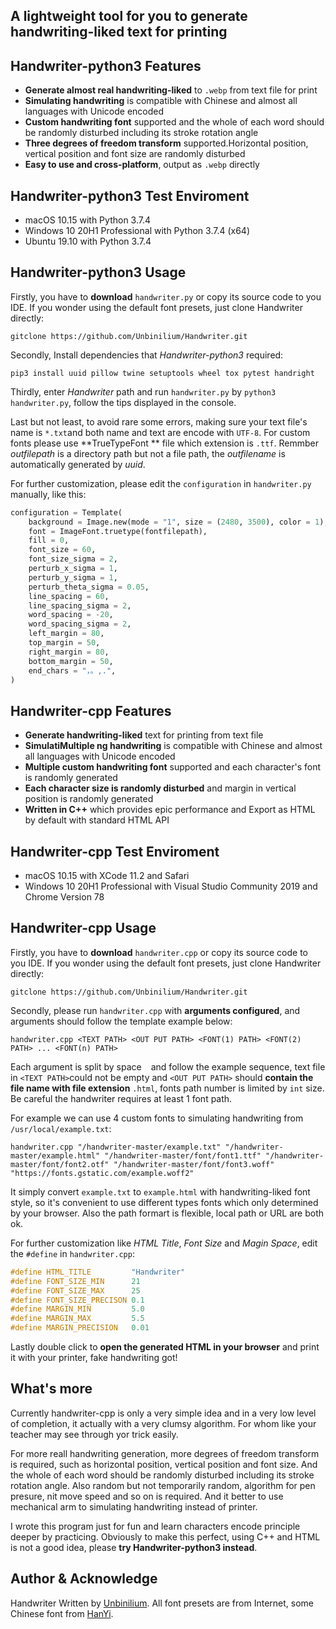 ## A lightweight tool for you to generate handwriting-liked text for printing

## Handwriter-python3 Features
- **Generate almost real handwriting-liked** to `.webp` from text file for print
- **Simulating handwriting** is compatible with Chinese and almost all languages with Unicode encoded
- **Custom handwriting font** supported and the whole of each word should be randomly disturbed including its stroke rotation angle
- **Three degrees of freedom transform** supported.Horizontal position, vertical position and font size are randomly disturbed
- **Easy to use and cross-platform**, output as `.webp` directly

## Handwriter-python3 Test Enviroment
- macOS 10.15 with Python 3.7.4
- Windows 10 20H1 Professional with Python 3.7.4 (x64)
- Ubuntu 19.10 with Python 3.7.4

## Handwriter-python3 Usage
Firstly, you have to **download** `handwriter.py` or copy its source code to you IDE. If you wonder using the default font presets, just clone Handwriter directly:
```
gitclone https://github.com/Unbinilium/Handwriter.git
```
Secondly, Install dependencies that *Handwriter-python3* required:
```
pip3 install uuid pillow twine setuptools wheel tox pytest handright
```
Thirdly, enter *Handwriter* path and run `handwriter.py` by `python3 handwriter.py`, follow the tips displayed in the console.

Last but not least, to avoid rare  some errors, making sure your text file's name is `*.txt`and both name and text are encode with `UTF-8`. For custom fonts please use **TrueTypeFont ** file which extension is `.ttf`. Remmber *outfilepath* is a directory path but not a file path, the *outfilename* is automatically generated by *uuid*.

For further customization, please edit the `configuration` in `handwriter.py` manually, like this:
```py
configuration = Template(
    background = Image.new(mode = "1", size = (2480, 3500), color = 1),
    font = ImageFont.truetype(fontfilepath),
    fill = 0,
    font_size = 60,
    font_size_sigma = 2,
    perturb_x_sigma = 1,
    perturb_y_sigma = 1,
    perturb_theta_sigma = 0.05,
    line_spacing = 60,
    line_spacing_sigma = 2,
    word_spacing = -20,
    word_spacing_sigma = 2,
    left_margin = 80,
    top_margin = 50,
    right_margin = 80,
    bottom_margin = 50,
    end_chars = "，。,.",
)
```

## Handwriter-cpp Features
- **Generate handwriting-liked** text for printing from text file
- **SimulatiMultiple ng handwriting** is compatible with Chinese and almost all languages with Unicode encoded
- **Multiple custom handwriting font** supported and each character's font is randomly generated 
- **Each character size is randomly disturbed** and margin in vertical position is randomly generated 
- **Written in C++** which provides epic performance and Export as HTML by default with standard HTML API

## Handwriter-cpp Test Enviroment
- macOS 10.15 with XCode 11.2 and Safari
- Windows 10 20H1 Professional with Visual Studio Community 2019 and Chrome Version 78

## Handwriter-cpp Usage
Firstly, you have to **download** `handwriter.cpp` or copy its source code to you IDE. If you wonder using the default font presets, just clone Handwriter directly:
```
gitclone https://github.com/Unbinilium/Handwriter.git
```
Secondly, please run `handwriter.cpp` with **arguments configured**, and arguments should follow the template example below:
```
handwriter.cpp <TEXT PATH> <OUT PUT PATH> <FONT(1) PATH> <FONT(2) PATH> ... <FONT(n) PATH>
```
Each argument is split by space ` ` and follow the example sequence, text file in `<TEXT PATH>`could not be empty and `<OUT PUT PATH>` should **contain the file name with file extension** `.html`, fonts path number is limited by `int` size. Be careful the handwriter requires at least 1 font path.

For example we can use 4 custom fonts to simulating handwriting from `/usr/local/example.txt`:
```
handwriter.cpp "/handwriter-master/example.txt" "/handwriter-master/example.html" "/handwriter-master/font/font1.ttf" "/handwriter-master/font/font2.otf" "/handwriter-master/font/font3.woff" "https://fonts.gstatic.com/example.woff2"
```
It simply convert `example.txt` to `example.html` with  handwriting-liked font style, so it's convenient to use different types fonts which only determined by your browser. Also the path formart is flexible, local path or URL are both ok.

For further customization like *HTML Title*, *Font Size* and *Magin Space*, edit the `#define` in `handwriter.cpp`:
```cpp
#define HTML_TITLE         "Handwriter"
#define FONT_SIZE_MIN      21
#define FONT_SIZE_MAX      25
#define FONT_SIZE_PRECISON 0.1
#define MARGIN_MIN         5.0
#define MARGIN_MAX         5.5
#define MARGIN_PRECISION   0.01
```

Lastly double click to **open the generated HTML in your browser** and print it with your printer, fake handwriting got!

## What's more
Currently handwriter-cpp is only a very simple idea and in a very low level of completion, it actually with a very clumsy algorithm. For whom like your teacher may see through yor trick easily. 

For more reall handwriting generation, more degrees of freedom transform is required, such as horizontal position, vertical position and font size. And the whole of each word should be randomly disturbed including its stroke rotation angle. Also random but not temporarily random, algorithm for pen presure, nit move speed and so on is required. And it better to use mechanical arm to simulating handwriting instead of printer.

I wrote this program just for fun and learn characters encode principle deeper by practicing. Obviously to make this perfect, using C++ and HTML is not a good idea, please **try Handwriter-python3 instead**.

## Author & Acknowledge
Handwriter Written by <a href="https://github.com/Unbinilium" target="_blank">Unbinilium</a>. All font presets are from Internet, some Chinese font from  <a href="https://www.hanyi.com.cn/" target="_blank">HanYi</a>.
